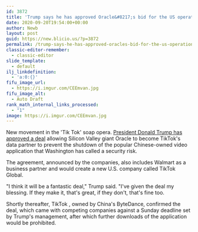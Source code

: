 ```yaml
---
id: 3872
title: 'Trump says he has approved Oracle&#8217;s bid for the US operations of TikTok'
date: 2020-09-20T19:54:00+00:00
author: Newb
layout: post
guid: https://new.blicio.us/?p=3872
permalink: /trump-says-he-has-approved-oracles-bid-for-the-us-operations-of-tiktok/
classic-editor-remember:
  - classic-editor
slide_template:
  - default
ilj_linkdefinition:
  - 'a:0:{}'
fifu_image_url:
  - https://i.imgur.com/CEEmvan.jpg
fifu_image_alt:
  - Auto Draft
rank_math_internal_links_processed:
  - "1"
image: https://i.imgur.com/CEEmvan.jpg
---
```

New movement in the 'Tik Tok' soap opera. [President Donald Trump has approved a deal](https://www.bloomberg.com/news/articles/2020-09-19/trump-says-he-s-approved-oracle-deal-for-u-s-tiktok-operations) allowing Silicon Valley giant Oracle to become TikTok's data partner to prevent the shutdown of the popular Chinese-owned video application that Washington has called a security risk.

The agreement, announced by the companies, also includes Walmart as a business partner and would create a new U.S. company called TikTok Global.

"I think it will be a fantastic deal," Trump said. "I've given the deal my blessing. If they make it, that's great, if they don't, that's fine too.

Shortly thereafter, TikTok , owned by China's ByteDance, confirmed the deal, which came with competing companies against a Sunday deadline set by Trump's management, after which further downloads of the application would be prohibited.